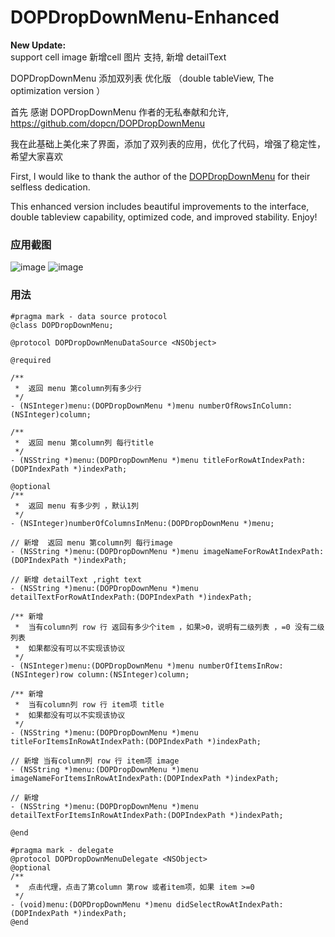 # DOPDropDownMenu-Enhanced

**New Update:**<br>
support cell image 
新增cell 图片 支持, 新增 detailText  

DOPDropDownMenu 添加双列表 优化版 （double tableView, The optimization version ）

首先 感谢 DOPDropDownMenu 作者的无私奉献和允许,  https://github.com/dopcn/DOPDropDownMenu 

我在此基础上美化来了界面，添加了双列表的应用，优化了代码，增强了稳定性，希望大家喜欢

First, I would like to thank the author of the [DOPDropDownMenu](https://github.com/dopcn/DOPDropDownMenu) for their selfless dedication.

This enhanced version includes beautiful improvements to the interface, double tableview capability, optimized code, and improved stability.  Enjoy!

### 应用截图
![image](https://raw.githubusercontent.com/12207480/DOPDropDownMenu-Enhanced/master/screenshot/dopmenu.png)
![image](https://raw.githubusercontent.com/12207480/DOPDropDownMenu-Enhanced/master/screenshot/dopmendemo.gif)

### 用法

```objc
#pragma mark - data source protocol
@class DOPDropDownMenu;

@protocol DOPDropDownMenuDataSource <NSObject>

@required

/**
 *  返回 menu 第column列有多少行
 */
- (NSInteger)menu:(DOPDropDownMenu *)menu numberOfRowsInColumn:(NSInteger)column;

/**
 *  返回 menu 第column列 每行title
 */
- (NSString *)menu:(DOPDropDownMenu *)menu titleForRowAtIndexPath:(DOPIndexPath *)indexPath;

@optional
/**
 *  返回 menu 有多少列 ，默认1列
 */
- (NSInteger)numberOfColumnsInMenu:(DOPDropDownMenu *)menu;

// 新增  返回 menu 第column列 每行image
- (NSString *)menu:(DOPDropDownMenu *)menu imageNameForRowAtIndexPath:(DOPIndexPath *)indexPath;

// 新增 detailText ,right text
- (NSString *)menu:(DOPDropDownMenu *)menu detailTextForRowAtIndexPath:(DOPIndexPath *)indexPath;

/** 新增
 *  当有column列 row 行 返回有多少个item ，如果>0，说明有二级列表 ，=0 没有二级列表
 *  如果都没有可以不实现该协议
 */
- (NSInteger)menu:(DOPDropDownMenu *)menu numberOfItemsInRow:(NSInteger)row column:(NSInteger)column;

/** 新增
 *  当有column列 row 行 item项 title
 *  如果都没有可以不实现该协议
 */
- (NSString *)menu:(DOPDropDownMenu *)menu titleForItemsInRowAtIndexPath:(DOPIndexPath *)indexPath;

// 新增 当有column列 row 行 item项 image
- (NSString *)menu:(DOPDropDownMenu *)menu imageNameForItemsInRowAtIndexPath:(DOPIndexPath *)indexPath;

// 新增
- (NSString *)menu:(DOPDropDownMenu *)menu detailTextForItemsInRowAtIndexPath:(DOPIndexPath *)indexPath;

@end

#pragma mark - delegate
@protocol DOPDropDownMenuDelegate <NSObject>
@optional
/**
 *  点击代理，点击了第column 第row 或者item项，如果 item >=0
 */
- (void)menu:(DOPDropDownMenu *)menu didSelectRowAtIndexPath:(DOPIndexPath *)indexPath;
@end
```
